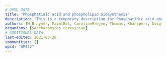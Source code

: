 ```yaml
---
# GPML DATA
title: "Phosphatidic acid and phospholipid biosynthesis"
description: "This is a temporary description for Phosphatidic acid and phospholipid biosynthesis"
authors: [M.Braymer, MaintBot, CarolineMrejen, Thomas, Khanspers, Ddigles, Mkutmon, Eweitz]
organisms: [Saccharomyces cerevisiae]
# ADDITIONAL DATA
last-edited: 2021-05-20
communities: []
wpid: "WP472"
---
```


